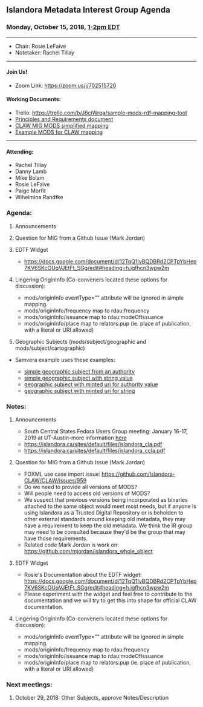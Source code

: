 ## Islandora Metadata Interest Group Agenda
### Monday, October 15, 2018, [1-2pm EDT](http://www.thetimezoneconverter.com/?t=1%20pm&tz=Toronto&)

---
* Chair: Rosie LeFaive 
* Notetaker: Rachel Tillay
---

#### Join Us!
* Zoom Link: https://zoom.us/j/702515720

#### Working Documents:
* Trello: https://trello.com/b/J6ciWrqa/sample-mods-rdf-mapping-tool
* [Principles and Requirements document](https://docs.google.com/document/d/19c58eqejuB3MhY-lS8o8QW0naM_R3GusD23aQ3dwusw/edit?usp=sharing)
* [CLAW MIG MODS simplified mapping](https://docs.google.com/spreadsheets/d/18u2qFJ014IIxlVpM3JXfDEFccwBZcoFsjbBGpvL0jJI/edit#gid=0)
* [Example MODS for CLAW mapping](https://docs.google.com/spreadsheets/d/1C2Xie7HUDSgRT5v4ldoJvlNdoXz2GHAPvL3PE3TOKW8/edit#gid=1829081124)
---

#### Attending:
* Rachel Tillay
* Danny Lamb
* Mike Bolam
* Rosie LeFaive
* Paige Morfit
* Wihelmina Randtke

### Agenda:

1. Announcements
  
1. Question for MIG from a Github Issue (Mark Jordan)
   
1. EDTF Widget
    * https://docs.google.com/document/d/12TqQ1IvBQDBRd2CPTpYbHep7KV6SKcOUqVJEtFt_SGg/edit#heading=h.jgfhcn3wpw2m 
    
1. Lingering OriginInfo (Co-conveners located these options for discussion):
    * mods/originInfo eventType="" attribute will be ignored in simple mapping.
    * mods/originInfo/frequency map to rdau:frequency
    * mods/originInfo/issuance map to rdau:modeOfIssuance
    * mods/originInfo/place map to relators:pup (ie. place of publication, with a literal or URI allowed)
  
1. Geographic Subjects (mods/subject/geographic and mods/subject/cartographic)
  * Samvera example uses these examples:
  
     * [simple geographic subject from an authority](https://docs.google.com/document/d/1FZI8KJiW4qSKYUUKe0mAwqlx0ppVRFyPtsfLDqQE5T8/edit#heading=h.mtxmmdrna1sf)
     * [simple geographic subject with string value](https://docs.google.com/document/d/1FZI8KJiW4qSKYUUKe0mAwqlx0ppVRFyPtsfLDqQE5T8/edit#heading=h.d43qs875r43w)
     * [geographic subject with minted uri for authority value](https://docs.google.com/document/d/1FZI8KJiW4qSKYUUKe0mAwqlx0ppVRFyPtsfLDqQE5T8/edit#heading=h.rewzadxvxku)
     * [geographic subject with minted uri for string](https://docs.google.com/document/d/1FZI8KJiW4qSKYUUKe0mAwqlx0ppVRFyPtsfLDqQE5T8/edit#heading=h.m6yow0r9rp7s)

### Notes:

1. Announcements
   * South Central States Fedora Users Group meeting: January 16-17, 2019 at UT-Austin-more information [here](https://wiki.duraspace.org/x/GIY7Bg)
   * https://islandora.ca/sites/default/files/islandora_cla.pdf
   * https://islandora.ca/sites/default/files/islandora_ccla.pdf

  
1. Question for MIG from a Github Issue (Mark Jordan)
   * FOXML use case import issue: https://github.com/Islandora-CLAW/CLAW/issues/959 
   - Do we need to provide all versions of MODS? 
   - Will people need to access old versions of MODS?
   - We suspect that previous versions being incorporated as binaries attached to the same object would meet most needs, but if anyone is using Islandora as a Trusted Digital Repository or is beholden to other external standards around keeping old metadata, they may have a requirement to keep the old metadata. We think the IR group may need to be consulted because they'd be the group that may have those requirements.
   - Related code Mark Jordan is work on: https://github.com/mjordan/islandora_whole_object
   
1. EDTF Widget
    * Rosie's Documentation about the EDTF widget: https://docs.google.com/document/d/12TqQ1IvBQDBRd2CPTpYbHep7KV6SKcOUqVJEtFt_SGg/edit#heading=h.jgfhcn3wpw2m
    * Please experiment with the widget and feel free to contribute to the documentation and we will try to get this into shape for official CLAW documentation.

1. Lingering OriginInfo (Co-conveners located these options for discussion):
    * mods/originInfo eventType="" attribute will be ignored in simple mapping.
    * mods/originInfo/frequency map to rdau:frequency
    * mods/originInfo/issuance map to rdau:modeOfIssuance
    * mods/originInfo/place map to relators:pup (ie. place of publication, with a literal or URI allowed)

### Next meetings:
1. October 29, 2018: Other Subjects, approve Notes/Description
